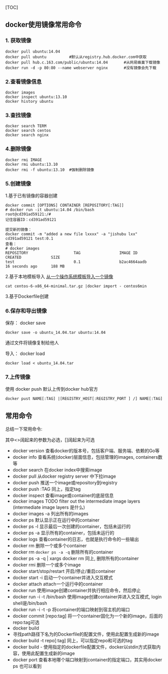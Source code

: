 [TOC]
## docker使用镜像常用命令

### 1. 获取镜像
```
docker pull ubuntu:14.04
docker pull ubuntu 			#默认从registry.hub.docker.com中获取
docker pull hub.c.163.com/public/ubuntu:14.04		#从网易蜂巢下载镜像
docker run -d -p 80:80 --name webserver nginx		#没有镜像会先下载
```

### 2.查看镜像信息
```
docker images
docker inspect ubuntu:13.10
docker history ubuntu
```
### 3.查找镜像
```
docker search TERM
docker search centos
docker search nginx
```
### 4.删除镜像

```
docker rmi IMAGE
docker rmi ubuntu:13.10    
docker rmi -f ubuntu:13.10	#强制删除镜像
```
### 5.创建镜像

1.基于已有镜像的容器创建
```
docker commit [OPTIONS] CONTAINER [REPOSITORY[:TAG]]
# docker run -it ubuntu:14.04 /bin/bash
root@cd391ad59121:/# 
记住容器ID：cd391ad59121
```

```
提交新的镜像：
docker commit -m "added a new file lxxxx" -a "jishubu lxx" cd391ad59121 test:0.1
查看：
# docker images
REPOSITORY                    TAG                 IMAGE ID            CREATED             SIZE
test                          0.1                 b2ac4664aadb        16 seconds ago      188 MB
```
2.基于本地模板导入
[从一个操作系统模板导入一个镜像](https://openvz.org/Download/template/precreated)
```
cat centos-6-x86_64-minimal.tar.gz |docker import - centos6min
```
3.基于Dockerfile创建


### 6.保存和导出镜像 
保存： docker save
```
docker save -o ubuntu_14.04.tar ubuntu:14.04
```
通过文件将镜像复制给他人

导入： docker load
```
docker load < ubuntu_14.04.tar
```
### 7.上传镜像
使用 docker push 默认上传到docker hub官方
```
docker pust NAME[:TAG] |[REGISTRY_HOST[:REGISTRY_PORT ] /] NAME[:TAG]
```

## 常用命令


总结一下常用命令:

其中<>阔起来的参数为必选，[]阔起来为可选 

*   docker version 查看docker的版本号，包括客户端、服务端、依赖的Go等
*   docker info 查看系统(docker)层面信息，包括管理的images, containers数等
*   docker search  在docker index中搜索image
*   docker pull  从docker registry server 中下拉image
*   docker push  推送一个image或repository到registry
*   docker push :TAG 同上，指定tag
*   docker inspect  查看image或container的底层信息
*   docker images TODO filter out the intermediate image layers (intermediate image layers 是什么)
*   docker images -a 列出所有的images
*   docker ps 默认显示正在运行中的container
*   docker ps -l 显示最后一次创建的container，包括未运行的
*   docker ps -a 显示所有的container，包括未运行的
*   docker logs  查看container的日志，也就是执行命令的一些输出
*   docker rm  删除一个或多个container
*   docker rm `docker ps -a -q` 删除所有的container
*   docker ps -a -q | xargs docker rm 同上, 删除所有的container
*   docker rmi  删除一个或多个image
*   docker start/stop/restart  开启/停止/重启container
*   docker start -i  启动一个container并进入交互模式
*   docker attach  attach一个运行中的container
*   docker run  使用image创建container并执行相应命令，然后停止
*   docker run -i -t  /bin/bash 使用image创建container并进入交互模式, login shell是/bin/bash
*   docker run -i -t -p  将container的端口映射到宿主机的端口
*   docker commit  [repo:tag] 将一个container固化为一个新的image，后面的repo:tag可选
*   docker build
*   寻找path路径下名为的Dockerfile的配置文件，使用此配置生成新的image
*   docker build -t repo[:tag] 同上，可以指定repo和可选的tag
*   docker build -  使用指定的dockerfile配置文件，docker以stdin方式获取内容，使用此配置生成新的image
*   docker port  查看本地哪个端口映射到container的指定端口，其实用docker ps 也可以看到



